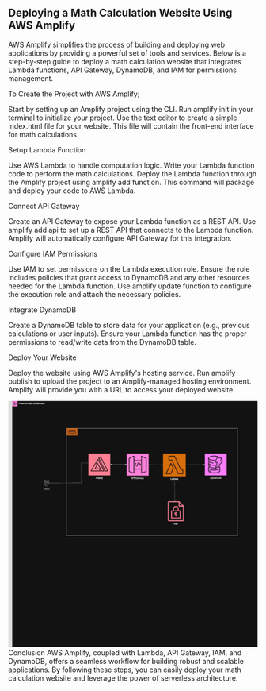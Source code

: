 ## Deploying a Math Calculation Website Using AWS Amplify

AWS Amplify simplifies the process of building and deploying web applications by providing a powerful set of tools and services. Below is a step-by-step guide to deploy a math calculation website that integrates Lambda functions, API Gateway, DynamoDB, and IAM for permissions management.

To Create the Project with AWS Amplify;

Start by setting up an Amplify project using the CLI. Run amplify init in your terminal to initialize your project.
Use the text editor to create a simple index.html file for your website. This file will contain the front-end interface for math calculations.

Setup Lambda Function

Use AWS Lambda to handle computation logic. Write your Lambda function code to perform the math calculations.
Deploy the Lambda function through the Amplify project using amplify add function. This command will package and deploy your code to AWS Lambda.

Connect API Gateway

Create an API Gateway to expose your Lambda function as a REST API.
Use amplify add api to set up a REST API that connects to the Lambda function. Amplify will automatically configure API Gateway for this integration.

Configure IAM Permissions

Use IAM to set permissions on the Lambda execution role. Ensure the role includes policies that grant access to DynamoDB and any other resources needed for the Lambda function.
Use amplify update function to configure the execution role and attach the necessary policies.

Integrate DynamoDB

Create a DynamoDB table to store data for your application (e.g., previous calculations or user inputs).
Ensure your Lambda function has the proper permissions to read/write data from the DynamoDB table.

Deploy Your Website

Deploy the website using AWS Amplify's hosting service. Run amplify publish to upload the project to an Amplify-managed hosting environment.
Amplify will provide you with a URL to access your deployed website.

![alt text](power-of-math.jpg)
Conclusion AWS Amplify, coupled with Lambda, API Gateway, IAM, and DynamoDB, offers a seamless workflow for building robust and scalable applications. By following these steps, you can easily deploy your math calculation website and leverage the power of serverless architecture.

